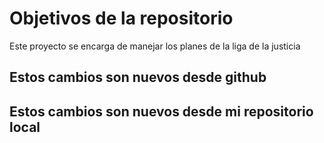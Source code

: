 # Objetivos de la repositorio

Este proyecto se encarga de manejar los planes de la liga de la justicia


## Estos cambios son nuevos desde github

## Estos cambios son nuevos desde mi repositorio local

